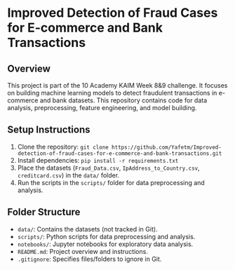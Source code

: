 # Improved Detection of Fraud Cases for E-commerce and Bank Transactions

## Overview
This project is part of the 10 Academy KAIM Week 8&9 challenge. It focuses on building machine learning models to detect fraudulent transactions in e-commerce and bank datasets. This repository contains code for data analysis, preprocessing, feature engineering, and model building.

## Setup Instructions
1. Clone the repository: `git clone https://github.com/Yafetm/Improved-detection-of-fraud-cases-for-e-commerce-and-bank-transactions.git`
2. Install dependencies: `pip install -r requirements.txt`
3. Place the datasets (`Fraud_Data.csv`, `IpAddress_to_Country.csv`, `creditcard.csv`) in the `data/` folder.
4. Run the scripts in the `scripts/` folder for data preprocessing and analysis.

## Folder Structure
- `data/`: Contains the datasets (not tracked in Git).
- `scripts/`: Python scripts for data preprocessing and analysis.
- `notebooks/`: Jupyter notebooks for exploratory data analysis.
- `README.md`: Project overview and instructions.
- `.gitignore`: Specifies files/folders to ignore in Git. 
